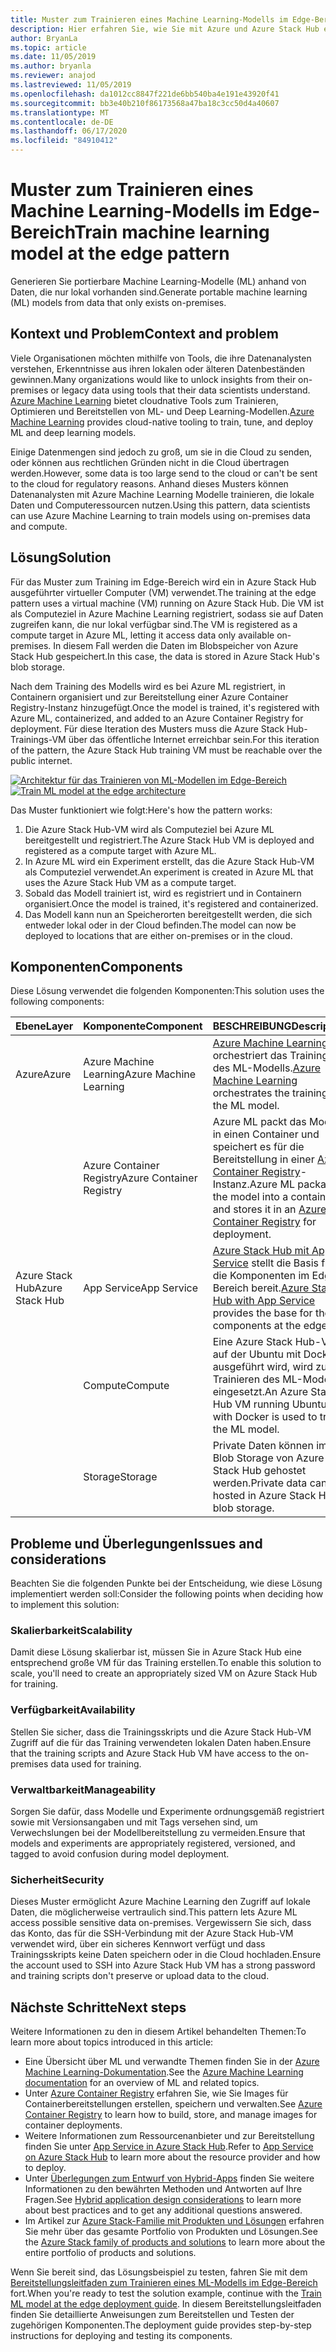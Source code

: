 ```yaml
---
title: Muster zum Trainieren eines Machine Learning-Modells im Edge-Bereich
description: Hier erfahren Sie, wie Sie mit Azure und Azure Stack Hub ein Machine Learning-Modell (ML) im Edge-Bereich trainieren.
author: BryanLa
ms.topic: article
ms.date: 11/05/2019
ms.author: bryanla
ms.reviewer: anajod
ms.lastreviewed: 11/05/2019
ms.openlocfilehash: da1012cc8847f221de6bb540ba4e191e43920f41
ms.sourcegitcommit: bb3e40b210f86173568a47ba18c3cc50d4a40607
ms.translationtype: MT
ms.contentlocale: de-DE
ms.lasthandoff: 06/17/2020
ms.locfileid: "84910412"
---
```

# <a name="train-machine-learning-model-at-the-edge-pattern"></a><span data-ttu-id="771fa-103">Muster zum Trainieren eines Machine Learning-Modells im Edge-Bereich</span><span class="sxs-lookup"><span data-stu-id="771fa-103">Train machine learning model at the edge pattern</span></span>

<span data-ttu-id="771fa-104">Generieren Sie portierbare Machine Learning-Modelle (ML) anhand von Daten, die nur lokal vorhanden sind.</span><span class="sxs-lookup"><span data-stu-id="771fa-104">Generate portable machine learning (ML) models from data that only exists on-premises.</span></span>

## <a name="context-and-problem"></a><span data-ttu-id="771fa-105">Kontext und Problem</span><span class="sxs-lookup"><span data-stu-id="771fa-105">Context and problem</span></span>

<span data-ttu-id="771fa-106">Viele Organisationen möchten mithilfe von Tools, die ihre Datenanalysten verstehen, Erkenntnisse aus ihren lokalen oder älteren Datenbeständen gewinnen.</span><span class="sxs-lookup"><span data-stu-id="771fa-106">Many organizations would like to unlock insights from their on-premises or legacy data using tools that their data scientists understand.</span></span> <span data-ttu-id="771fa-107">[Azure Machine Learning](/azure/machine-learning/) bietet cloudnative Tools zum Trainieren, Optimieren und Bereitstellen von ML- und Deep Learning-Modellen.</span><span class="sxs-lookup"><span data-stu-id="771fa-107">[Azure Machine Learning](/azure/machine-learning/) provides cloud-native tooling to train, tune, and deploy ML and deep learning models.</span></span>  

<span data-ttu-id="771fa-108">Einige Datenmengen sind jedoch zu groß, um sie in die Cloud zu senden, oder können aus rechtlichen Gründen nicht in die Cloud übertragen werden.</span><span class="sxs-lookup"><span data-stu-id="771fa-108">However, some data is too large send to the cloud or can't be sent to the cloud for regulatory reasons.</span></span> <span data-ttu-id="771fa-109">Anhand dieses Musters können Datenanalysten mit Azure Machine Learning Modelle trainieren, die lokale Daten und Computeressourcen nutzen.</span><span class="sxs-lookup"><span data-stu-id="771fa-109">Using this pattern, data scientists can use Azure Machine Learning to train models using on-premises data and compute.</span></span>

## <a name="solution"></a><span data-ttu-id="771fa-110">Lösung</span><span class="sxs-lookup"><span data-stu-id="771fa-110">Solution</span></span>

<span data-ttu-id="771fa-111">Für das Muster zum Training im Edge-Bereich wird ein in Azure Stack Hub ausgeführter virtueller Computer (VM) verwendet.</span><span class="sxs-lookup"><span data-stu-id="771fa-111">The training at the edge pattern uses a virtual machine (VM) running on Azure Stack Hub.</span></span> <span data-ttu-id="771fa-112">Die VM ist als Computeziel in Azure Machine Learning registriert, sodass sie auf Daten zugreifen kann, die nur lokal verfügbar sind.</span><span class="sxs-lookup"><span data-stu-id="771fa-112">The VM is registered as a compute target in Azure ML, letting it access data only available on-premises.</span></span> <span data-ttu-id="771fa-113">In diesem Fall werden die Daten im Blobspeicher von Azure Stack Hub gespeichert.</span><span class="sxs-lookup"><span data-stu-id="771fa-113">In this case, the data is stored in Azure Stack Hub's blob storage.</span></span>

<span data-ttu-id="771fa-114">Nach dem Training des Modells wird es bei Azure ML registriert, in Containern organisiert und zur Bereitstellung einer Azure Container Registry-Instanz hinzugefügt.</span><span class="sxs-lookup"><span data-stu-id="771fa-114">Once the model is trained, it's registered with Azure ML, containerized, and added to an Azure Container Registry for deployment.</span></span> <span data-ttu-id="771fa-115">Für diese Iteration des Musters muss die Azure Stack Hub-Trainings-VM über das öffentliche Internet erreichbar sein.</span><span class="sxs-lookup"><span data-stu-id="771fa-115">For this iteration of the pattern, the Azure Stack Hub training VM must be reachable over the public internet.</span></span>

<span data-ttu-id="771fa-116">[![Architektur für das Trainieren von ML-Modellen im Edge-Bereich](media/pattern-train-ml-model-at-edge/solution-architecture.png)](media/pattern-train-ml-model-at-edge/solution-architecture.png)</span><span class="sxs-lookup"><span data-stu-id="771fa-116">[![Train ML model at the edge architecture](media/pattern-train-ml-model-at-edge/solution-architecture.png)](media/pattern-train-ml-model-at-edge/solution-architecture.png)</span></span>

<span data-ttu-id="771fa-117">Das Muster funktioniert wie folgt:</span><span class="sxs-lookup"><span data-stu-id="771fa-117">Here's how the pattern works:</span></span>

1. <span data-ttu-id="771fa-118">Die Azure Stack Hub-VM wird als Computeziel bei Azure ML bereitgestellt und registriert.</span><span class="sxs-lookup"><span data-stu-id="771fa-118">The Azure Stack Hub VM is deployed and registered as a compute target with Azure ML.</span></span>
2. <span data-ttu-id="771fa-119">In Azure ML wird ein Experiment erstellt, das die Azure Stack Hub-VM als Computeziel verwendet.</span><span class="sxs-lookup"><span data-stu-id="771fa-119">An experiment is created in Azure ML that uses the Azure Stack Hub VM as a compute target.</span></span>
3. <span data-ttu-id="771fa-120">Sobald das Modell trainiert ist, wird es registriert und in Containern organisiert.</span><span class="sxs-lookup"><span data-stu-id="771fa-120">Once the model is trained, it's registered and containerized.</span></span>
4. <span data-ttu-id="771fa-121">Das Modell kann nun an Speicherorten bereitgestellt werden, die sich entweder lokal oder in der Cloud befinden.</span><span class="sxs-lookup"><span data-stu-id="771fa-121">The model can now be deployed to locations that are either on-premises or in the cloud.</span></span>

## <a name="components"></a><span data-ttu-id="771fa-122">Komponenten</span><span class="sxs-lookup"><span data-stu-id="771fa-122">Components</span></span>

<span data-ttu-id="771fa-123">Diese Lösung verwendet die folgenden Komponenten:</span><span class="sxs-lookup"><span data-stu-id="771fa-123">This solution uses the following components:</span></span>

| <span data-ttu-id="771fa-124">Ebene</span><span class="sxs-lookup"><span data-stu-id="771fa-124">Layer</span></span> | <span data-ttu-id="771fa-125">Komponente</span><span class="sxs-lookup"><span data-stu-id="771fa-125">Component</span></span> | <span data-ttu-id="771fa-126">BESCHREIBUNG</span><span class="sxs-lookup"><span data-stu-id="771fa-126">Description</span></span> |
|----------|-----------|-------------|
| <span data-ttu-id="771fa-127">Azure</span><span class="sxs-lookup"><span data-stu-id="771fa-127">Azure</span></span> | <span data-ttu-id="771fa-128">Azure Machine Learning</span><span class="sxs-lookup"><span data-stu-id="771fa-128">Azure Machine Learning</span></span> | <span data-ttu-id="771fa-129">[Azure Machine Learning](/azure/machine-learning/) orchestriert das Training des ML-Modells.</span><span class="sxs-lookup"><span data-stu-id="771fa-129">[Azure Machine Learning](/azure/machine-learning/) orchestrates the training of the ML model.</span></span> |
| | <span data-ttu-id="771fa-130">Azure Container Registry</span><span class="sxs-lookup"><span data-stu-id="771fa-130">Azure Container Registry</span></span> | <span data-ttu-id="771fa-131">Azure ML packt das Modell in einen Container und speichert es für die Bereitstellung in einer [Azure Container Registry](/azure/container-registry/)-Instanz.</span><span class="sxs-lookup"><span data-stu-id="771fa-131">Azure ML packages the model into a container and stores it in an [Azure Container Registry](/azure/container-registry/) for deployment.</span></span>|
| <span data-ttu-id="771fa-132">Azure Stack Hub</span><span class="sxs-lookup"><span data-stu-id="771fa-132">Azure Stack Hub</span></span> | <span data-ttu-id="771fa-133">App Service</span><span class="sxs-lookup"><span data-stu-id="771fa-133">App Service</span></span> | <span data-ttu-id="771fa-134">[Azure Stack Hub mit App Service](/azure-stack/operator/azure-stack-app-service-overview) stellt die Basis für die Komponenten im Edge-Bereich bereit.</span><span class="sxs-lookup"><span data-stu-id="771fa-134">[Azure Stack Hub with App Service](/azure-stack/operator/azure-stack-app-service-overview) provides the base for the components at the edge.</span></span> |
| | <span data-ttu-id="771fa-135">Compute</span><span class="sxs-lookup"><span data-stu-id="771fa-135">Compute</span></span> | <span data-ttu-id="771fa-136">Eine Azure Stack Hub-VM, auf der Ubuntu mit Docker ausgeführt wird, wird zum Trainieren des ML-Modells eingesetzt.</span><span class="sxs-lookup"><span data-stu-id="771fa-136">An Azure Stack Hub VM running Ubuntu with Docker is used to train the ML model.</span></span> |
| | <span data-ttu-id="771fa-137">Storage</span><span class="sxs-lookup"><span data-stu-id="771fa-137">Storage</span></span> | <span data-ttu-id="771fa-138">Private Daten können im Blob Storage von Azure Stack Hub gehostet werden.</span><span class="sxs-lookup"><span data-stu-id="771fa-138">Private data can be hosted in Azure Stack Hub blob storage.</span></span> |

## <a name="issues-and-considerations"></a><span data-ttu-id="771fa-139">Probleme und Überlegungen</span><span class="sxs-lookup"><span data-stu-id="771fa-139">Issues and considerations</span></span>

<span data-ttu-id="771fa-140">Beachten Sie die folgenden Punkte bei der Entscheidung, wie diese Lösung implementiert werden soll:</span><span class="sxs-lookup"><span data-stu-id="771fa-140">Consider the following points when deciding how to implement this solution:</span></span>

### <a name="scalability"></a><span data-ttu-id="771fa-141">Skalierbarkeit</span><span class="sxs-lookup"><span data-stu-id="771fa-141">Scalability</span></span>

<span data-ttu-id="771fa-142">Damit diese Lösung skalierbar ist, müssen Sie in Azure Stack Hub eine entsprechend große VM für das Training erstellen.</span><span class="sxs-lookup"><span data-stu-id="771fa-142">To enable this solution to scale, you'll need to create an appropriately sized VM on Azure Stack Hub for training.</span></span>

### <a name="availability"></a><span data-ttu-id="771fa-143">Verfügbarkeit</span><span class="sxs-lookup"><span data-stu-id="771fa-143">Availability</span></span>

<span data-ttu-id="771fa-144">Stellen Sie sicher, dass die Trainingsskripts und die Azure Stack Hub-VM Zugriff auf die für das Training verwendeten lokalen Daten haben.</span><span class="sxs-lookup"><span data-stu-id="771fa-144">Ensure that the training scripts and Azure Stack Hub VM have access to the on-premises data used for training.</span></span>

### <a name="manageability"></a><span data-ttu-id="771fa-145">Verwaltbarkeit</span><span class="sxs-lookup"><span data-stu-id="771fa-145">Manageability</span></span>

<span data-ttu-id="771fa-146">Sorgen Sie dafür, dass Modelle und Experimente ordnungsgemäß registriert sowie mit Versionsangaben und mit Tags versehen sind, um Verwechslungen bei der Modellbereitstellung zu vermeiden.</span><span class="sxs-lookup"><span data-stu-id="771fa-146">Ensure that models and experiments are appropriately registered, versioned, and tagged to avoid confusion during model deployment.</span></span>

### <a name="security"></a><span data-ttu-id="771fa-147">Sicherheit</span><span class="sxs-lookup"><span data-stu-id="771fa-147">Security</span></span>

<span data-ttu-id="771fa-148">Dieses Muster ermöglicht Azure Machine Learning den Zugriff auf lokale Daten, die möglicherweise vertraulich sind.</span><span class="sxs-lookup"><span data-stu-id="771fa-148">This pattern lets Azure ML access possible sensitive data on-premises.</span></span> <span data-ttu-id="771fa-149">Vergewissern Sie sich, dass das Konto, das für die SSH-Verbindung mit der Azure Stack Hub-VM verwendet wird, über ein sicheres Kennwort verfügt und dass Trainingsskripts keine Daten speichern oder in die Cloud hochladen.</span><span class="sxs-lookup"><span data-stu-id="771fa-149">Ensure the account used to SSH into Azure Stack Hub VM has a strong password and training scripts don't preserve or upload data to the cloud.</span></span>

## <a name="next-steps"></a><span data-ttu-id="771fa-150">Nächste Schritte</span><span class="sxs-lookup"><span data-stu-id="771fa-150">Next steps</span></span>

<span data-ttu-id="771fa-151">Weitere Informationen zu den in diesem Artikel behandelten Themen:</span><span class="sxs-lookup"><span data-stu-id="771fa-151">To learn more about topics introduced in this article:</span></span>

- <span data-ttu-id="771fa-152">Eine Übersicht über ML und verwandte Themen finden Sie in der [Azure Machine Learning-Dokumentation](/azure/machine-learning).</span><span class="sxs-lookup"><span data-stu-id="771fa-152">See the [Azure Machine Learning documentation](/azure/machine-learning) for an overview of ML and related topics.</span></span>
- <span data-ttu-id="771fa-153">Unter [Azure Container Registry](/azure/container-registry/) erfahren Sie, wie Sie Images für Containerbereitstellungen erstellen, speichern und verwalten.</span><span class="sxs-lookup"><span data-stu-id="771fa-153">See [Azure Container Registry](/azure/container-registry/) to learn how to build, store, and manage images for container deployments.</span></span>
- <span data-ttu-id="771fa-154">Weitere Informationen zum Ressourcenanbieter und zur Bereitstellung finden Sie unter [App Service in Azure Stack Hub](/azure-stack/operator/azure-stack-app-service-overview).</span><span class="sxs-lookup"><span data-stu-id="771fa-154">Refer to [App Service on Azure Stack Hub](/azure-stack/operator/azure-stack-app-service-overview) to learn more about the resource provider and how to deploy.</span></span>
- <span data-ttu-id="771fa-155">Unter [Überlegungen zum Entwurf von Hybrid-Apps](overview-app-design-considerations.md) finden Sie weitere Informationen zu den bewährten Methoden und Antworten auf Ihre Fragen.</span><span class="sxs-lookup"><span data-stu-id="771fa-155">See [Hybrid application design considerations](overview-app-design-considerations.md) to learn more about best practices and to get any additional questions answered.</span></span>
- <span data-ttu-id="771fa-156">Im Artikel zur [Azure Stack-Familie mit Produkten und Lösungen](/azure-stack) erfahren Sie mehr über das gesamte Portfolio von Produkten und Lösungen.</span><span class="sxs-lookup"><span data-stu-id="771fa-156">See the [Azure Stack family of products and solutions](/azure-stack) to learn more about the entire portfolio of products and solutions.</span></span>

<span data-ttu-id="771fa-157">Wenn Sie bereit sind, das Lösungsbeispiel zu testen, fahren Sie mit dem [Bereitstellungsleitfaden zum Trainieren eines ML-Modells im Edge-Bereich](https://aka.ms/edgetrainingdeploy) fort.</span><span class="sxs-lookup"><span data-stu-id="771fa-157">When you're ready to test the solution example, continue with the [Train ML model at the edge deployment guide](https://aka.ms/edgetrainingdeploy).</span></span> <span data-ttu-id="771fa-158">In diesem Bereitstellungsleitfaden finden Sie detaillierte Anweisungen zum Bereitstellen und Testen der zugehörigen Komponenten.</span><span class="sxs-lookup"><span data-stu-id="771fa-158">The deployment guide provides step-by-step instructions for deploying and testing its components.</span></span>
